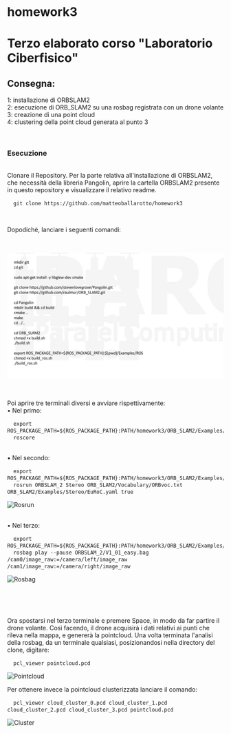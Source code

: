 # homework3
Terzo elaborato corso "Laboratorio Ciberfisico"
=======


## Consegna:
  1: installazione di ORBSLAM2 <br>
  2: esecuzione di ORB_SLAM2 su una rosbag registrata con un drone volante <br>
  3: creazione di una point cloud <br>
  4: clustering della point cloud generata al punto 3

<br>

### Esecuzione

<br>
Clonare il Repository.
Per la parte relativa all'installazione di ORBSLAM2, che necessità della libreria Pangolin, aprire la cartella ORBSLAM2 presente in questo repository e visualizzare il relativo readme. <Br>


```
  git clone https://github.com/matteoballarotto/homework3
```
<br>

Dopodichè, lanciare i seguenti comandi:

<br>

![](/img/img.jpg "Orbslam2")

<br>


Poi aprire tre terminali diversi e avviare rispettivamente: <br>
• Nel primo:

```
  export ROS_PACKAGE_PATH=${ROS_PACKAGE_PATH}:PATH/homework3/ORB_SLAM2/Examples/ROS
  roscore
```

<br>
• Nel secondo: <br>

```
  export ROS_PACKAGE_PATH=${ROS_PACKAGE_PATH}:PATH/homework3/ORB_SLAM2/Examples/ROS
  rosrun ORBSLAM_2 Stereo ORB_SLAM2/Vocabulary/ORBvoc.txt ORB_SLAM2/Examples/Stereo/EuRoC.yaml true
```


![Rosrun](/img/img_rosrun.jpg "Rosrun")



<br>
• Nel terzo: <br>

```
  export ROS_PACKAGE_PATH=${ROS_PACKAGE_PATH}:PATH/homework3/ORB_SLAM2/Examples/ROS
  rosbag play --pause ORBSLAM_2/V1_01_easy.bag /cam0/image_raw:=/camera/left/image_raw /cam1/image_raw:=/camera/right/image_raw

```


![Rosbag](/img/img_rosbag.jpg "Rosbag")

<br>
<br>



<br>

Ora spostarsi nel terzo terminale e premere Space, in modo da far partire il drone volante.
Così facendo, il drone acquisirà i dati relativi ai punti che rileva nella mappa, e genererà la pointcloud.
Una volta terminata l'analisi della rosbag, da un terminale qualsiasi, posizionandosi nella directory del clone, digitare:


```
  pcl_viewer pointcloud.pcd
```

![Pointcloud](/img/pcld.jpg "Pointcloud")


Per ottenere invece la pointcloud clusterizzata lanciare il comando:

```
  pcl_viewer cloud_cluster_0.pcd cloud_cluster_1.pcd cloud_cluster_2.pcd cloud_cluster_3.pcd pointcloud.pcd
```

![Cluster](/img/cluster.jpg "Orbslam2")
